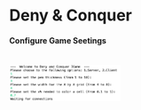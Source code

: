 # Deny & Conquer

#### Configure Game Seetings
\
<img src="screenshots/configuration.png" width=200>
